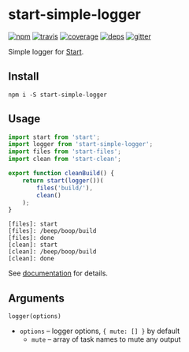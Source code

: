# start-simple-logger

[![npm](https://img.shields.io/npm/v/start-simple-logger.svg?style=flat-square)](https://www.npmjs.com/package/start-simple-logger)
[![travis](http://img.shields.io/travis/start-runner/simple-logger.svg?style=flat-square)](https://travis-ci.org/start-runner/simple-logger)
[![coverage](https://img.shields.io/codecov/c/github/start-runner/simple-logger.svg?style=flat-square)](https://codecov.io/github/start-runner/simple-logger)
[![deps](https://img.shields.io/gemnasium/start-runner/simple-logger.svg?style=flat-square)](https://gemnasium.com/start-runner/simple-logger)
[![gitter](https://img.shields.io/badge/gitter-join_chat_%E2%86%92-00d06f.svg?style=flat-square)](https://gitter.im/start-runner/start)

Simple logger for [Start](https://github.com/start-runner/start).

## Install

```
npm i -S start-simple-logger
```

## Usage

```js
import start from 'start';
import logger from 'start-simple-logger';
import files from 'start-files';
import clean from 'start-clean';

export function cleanBuild() {
    return start(logger())(
        files('build/'),
        clean()
    );
}
```

```
[files]: start
[files]: /beep/boop/build
[files]: done
[clean]: start
[clean]: /beep/boop/build
[clean]: done
```

See [documentation](https://github.com/start-runner/start#readme) for details.

## Arguments

`logger(options)`

* `options` – logger options, `{ mute: [] }` by default
  * `mute` – array of task names to mute any output
